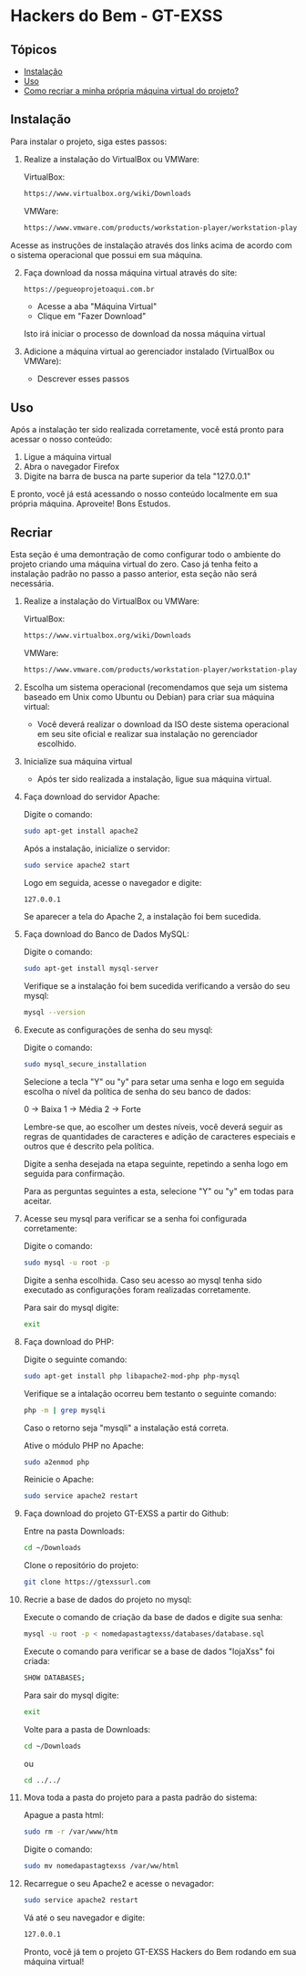 # Hackers do Bem - GT-EXSS

## Tópicos

- [Instalação](#instalação)
- [Uso](#uso)
- [Como recriar a minha própria máquina virtual do projeto?](#Recriar)

## Instalação

Para instalar o projeto, siga estes passos:

1. Realize a instalação do VirtualBox ou VMWare:

    VirtualBox:

    ```bash
    https://www.virtualbox.org/wiki/Downloads
    ```
    VMWare:

    ```bash
    https://www.vmware.com/products/workstation-player/workstation-player-evaluation.html.html.html.html
    ```
Acesse as instruções de instalação através dos links acima de acordo com o sistema operacional que possui em sua máquina. 

2. Faça download da nossa máquina virtual através do site:

   ```bash
   https://pegueoprojetoaqui.com.br
    ```
   - Acesse a aba "Máquina Virtual"
   - Clique em "Fazer Download"

   Isto irá iniciar o processo de download da nossa máquina virtual

3. Adicione a máquina virtual ao gerenciador instalado (VirtualBox ou VMWare):

   - Descrever esses passos


## Uso

Após a instalação ter sido realizada corretamente, você está pronto para acessar o nosso conteúdo:

1. Ligue a máquina virtual
2. Abra o navegador Firefox
3. Digite na barra de busca na parte superior da tela "127.0.0.1"

E pronto, você já está acessando o nosso conteúdo localmente em sua própria máquina. Aproveite! Bons Estudos.

## Recriar

Esta seção é uma demontração de como configurar todo o ambiente do projeto criando uma máquina virtual do zero. Caso já tenha feito a instalação padrão no passo a passo anterior, esta seção não será necessária.

1. Realize a instalação do VirtualBox ou VMWare:

    VirtualBox:

    ```bash
    https://www.virtualbox.org/wiki/Downloads
    ```
    VMWare:

    ```bash
    https://www.vmware.com/products/workstation-player/workstation-player-evaluation.html.html.html.html
    ```
2. Escolha um sistema operacional (recomendamos que seja um sistema baseado em Unix como Ubuntu ou Debian) para criar sua máquina virtual:

    - Você deverá realizar o download da ISO deste sistema operacional em seu site oficial e realizar sua instalação no gerenciador escolhido.

3. Inicialize sua máquina virtual

    - Após ter sido realizada a instalação, ligue sua máquina virtual.

4. Faça download do servidor Apache:

    Digite o comando:

    ```bash
    sudo apt-get install apache2
    ```
    Após a instalação, inicialize o servidor:

    ```bash
    sudo service apache2 start
    ```
    Logo em seguida, acesse o navegador e digite:

    ```bash
    127.0.0.1
    ```
    Se aparecer a tela do Apache 2, a instalação foi bem sucedida.

4. Faça download do Banco de Dados MySQL:

    Digite o comando:

    ```bash
    sudo apt-get install mysql-server
    ```

    Verifique se a instalação foi bem sucedida verificando a versão do seu mysql:

    ```bash
    mysql --version
    ```

5. Execute as configurações de senha do seu mysql:

    Digite o comando:

    ```bash
    sudo mysql_secure_installation
    ```

    Selecione a tecla "Y" ou "y" para setar uma senha e logo em seguida escolha o nível da política de senha do seu banco de dados:

    0 -> Baixa
    1 -> Média
    2 -> Forte

    Lembre-se que, ao escolher um destes níveis, você deverá seguir as regras de quantidades de caracteres e adição de caracteres especiais e outros que é descrito pela política.

    Digite a senha desejada na etapa seguinte, repetindo a senha logo em seguida para confirmação.

    Para as perguntas seguintes a esta, selecione "Y" ou "y" em todas para aceitar.

6. Acesse seu mysql para verificar se a senha foi configurada corretamente:

    Digite o comando:

    ```bash
    sudo mysql -u root -p
    ```

    Digite a senha escolhida. Caso seu acesso ao mysql tenha sido executado as configurações foram realizadas corretamente.

    Para sair do mysql digite:

    ```bash
    exit
    ```

7. Faça download do PHP:

    Digite o seguinte comando:

    ```bash
    sudo apt-get install php libapache2-mod-php php-mysql
    ```

    Verifique se a intalação ocorreu bem testanto o seguinte comando:

    ```bash
    php -m | grep mysqli
    ```

    Caso o retorno seja "mysqli" a instalação está correta.

    Ative o módulo PHP no Apache:
    
    ```bash
    sudo a2enmod php
    ```

    Reinicie o Apache:

    ```bash
    sudo service apache2 restart
    ```

8. Faça download do projeto GT-EXSS a partir do Github:

    Entre na pasta Downloads:

    ```bash
    cd ~/Downloads
    ```
    Clone o repositório do projeto:

    ```bash
    git clone https://gtexssurl.com
    ```

9. Recrie a base de dados do projeto no mysql:

    Execute o comando de criação da base de dados e digite sua senha:

    ```bash
    mysql -u root -p < nomedapastagtexss/databases/database.sql
    ```

    Execute o comando para verificar se a base de dados "lojaXss" foi criada:

    ```bash
    SHOW DATABASES;
    ```
    Para sair do mysql digite:

    ```bash
    exit
    ```

    Volte para a pasta de Downloads:

    ```bash
    cd ~/Downloads
    ```

    ou 

    ```bash
    cd ../../
    ```

10. Mova toda a pasta do projeto para a pasta padrão do sistema:

    Apague a pasta html:

    ```bash
    sudo rm -r /var/www/htm
    ```

    Digite o comando:

    ```bash
    sudo mv nomedapastagtexss /var/ww/html
    ```

11. Recarregue o seu Apache2 e acesse o nevagador:

    ```bash
    sudo service apache2 restart
    ```

    Vá até o seu navegador e digite:

    ```bash
    127.0.0.1
    ```

    Pronto, você já tem o projeto GT-EXSS Hackers do Bem rodando em sua máquina virtual!


